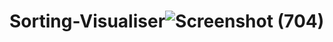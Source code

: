 # Sorting-Visualiser![Screenshot (704)](https://user-images.githubusercontent.com/84044828/175813390-a481c190-8b79-4998-83de-c8abea2be7bd.png)
